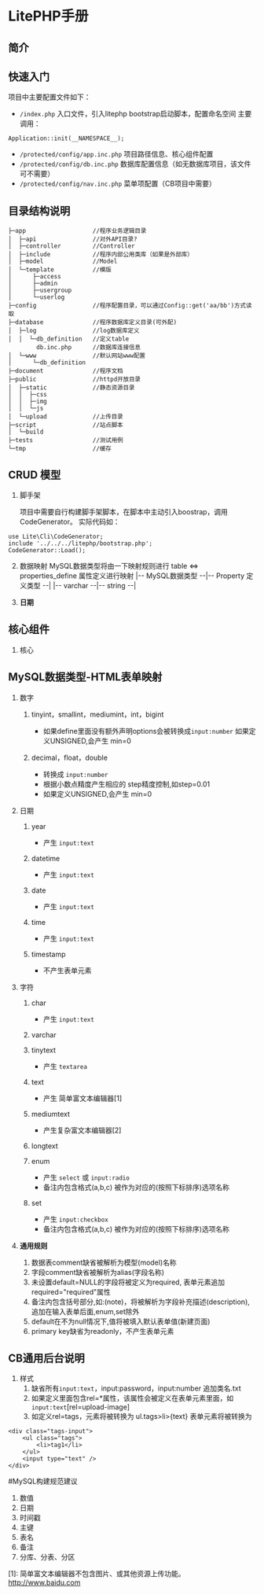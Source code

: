 # LitePHP手册

## 简介

## 快速入门

项目中主要配置文件如下：

* `/index.php` 入口文件，引入litephp bootstrap启动脚本，配置命名空间
  主要调用：  
```
Application::init(__NAMESPACE__);
```

* `/protected/config/app.inc.php` 项目路径信息、核心组件配置
* `/protected/config/db.inc.php` 数据库配置信息（如无数据库项目，该文件可不需要）
* `/protected/config/nav.inc.php` 菜单项配置（CB项目中需要）

## 目录结构说明
```
├─app                   //程序业务逻辑目录
│  ├─api                //对外API目录?
│  ├─controller         //Controller
│  ├─include            //程序内部公用类库（如果是外部库）
│  ├─model              //Model
│  └─template           //模版
│      ├─access
│      ├─admin
│      ├─usergroup
│      └─userlog
├─config                //程序配置目录，可以通过Config::get('aa/bb')方式读取
├─database              //程序数据库定义目录(可外配)
│  ├─log                //log数据库定义
│  │  └─db_definition   //定义table
		db.inc.php      //数据库连接信息
│  └─www                //默认网站www配置
│      └─db_definition
├─document              //程序文档
├─public                //httpd开放目录
│  ├─static             //静态资源目录
│  │  ├─css
│  │  ├─img
│  │  └─js
│  └─upload             //上传目录
├─script                //站点脚本
│  └─build
├─tests                 //测试用例
└─tmp                   //缓存
```


## CRUD 模型
1. 脚手架

	项目中需要自行构建脚手架脚本，在脚本中主动引入boostrap，调用CodeGenerator。
	实际代码如：
```
use Lite\Cli\CodeGenerator;
include '../../../litephp/bootstrap.php';
CodeGenerator::Load();
```
2. 数据映射
	MySQL数据类型将由一下映射规则进行 table <=> properties_define 属性定义进行映射
	|-- MySQL数据类型 --|-- Property 定义类型 --|
	|-- varchar --|-- string --|

3. **日期**


## 核心组件
1. 核心

## MySQL数据类型-HTML表单映射
1. 数字
	1. tinyint，smallint，mediumint，int，bigint
		* 如果define里面没有额外声明options会被转换成`input:number`
	      如果定义UNSIGNED,会产生 min=0
	      
	2. decimal，float，double
		* 转换成 `input:number`
		* 根据小数点精度产生相应的 step精度控制,如step=0.01
		* 如果定义UNSIGNED,会产生 min=0

2. 日期
	1. year
		* 产生 `input:text`
				
	2. datetime
		* 产生 `input:text`
		
	3. date
		* 产生 `input:text`
				
	4. time
		* 产生 `input:text`
		
	5. timestamp
		* 不产生表单元素
		
3. 字符
	1. char
		* 产生 `input:text`
	
	2. varchar
	3. tinytext
		* 产生 `textarea`
		
	4. text
		* 产生 简单富文本编辑器[1]
		
	5. mediumtext
		* 产生复杂富文本编辑器[2]
		
	6. longtext
	7. enum
		* 产生 `select` 或 `input:radio`
		* 备注内包含格式(a,b,c) 被作为对应的(按照下标排序)选项名称
	   
	8. set
		* 产生 `input:checkbox`
		* 备注内包含格式(a,b,c) 被作为对应的(按照下标排序)选项名称
		
4. **通用规则**
	1. 数据表comment缺省被解析为模型(model)名称
	2. 字段comment缺省被解析为alias(字段名称)
	3. 未设置default=NULL的字段将被定义为required,	表单元素追加required="required"属性
	4. 备注内包含括号部分,如:(note)，将被解析为字段补充描述(description),追加在输入表单后面,enum,set除外
	5. default在不为null情况下,值将被填入默认表单值(新建页面)
	6. primary key缺省为readonly，不产生表单元素
	

	
## CB通用后台说明
1. 样式
	1. 缺省所有`input:text`，input:password，input:number 追加类名.txt	
	2. 如果定义里面包含rel=*属性，该属性会被定义在表单元素里面，如`input:text`\[rel=upload-image\]
	3. 如定义rel=tags，元素将被转换为 ul.tags>li>{text}
	   表单元素将被转换为	   
```
<div class="tags-input">
	<ul class="tags">
		<li>tag1</li>
	</ul>
	<input type="text" />
</div>
```

#MySQL构建规范建议
1. 数值	
2. 日期
3. 时间戳
4. 主键
5. 表名
6. 备注
7. 分库、分表、分区

   
[1]: 简单富文本编辑器不包含图片、或其他资源上传功能。 http://www.baidu.com 